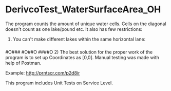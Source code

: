 # DerivcoTest_WaterSurfaceArea_OH
The program counts the amount of unique water cells.
Cells on the diagonal doesn't count as one lake/pound etc. 
It also has few restrictions: 
1) You can't make different lakes within the same  horizontal lane: 
#####
#O###
#O##O
####O
2) The best solution for the proper work of the program is to set up Coordinates as [0,0].
Manual testing was made with help of Postman.

Example:
http://prntscr.com/p2d8ir

This program includes Unit Tests on Service Level.

